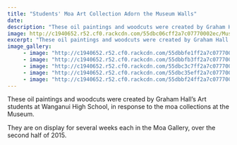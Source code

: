 ```yaml
---
title: "Students' Moa Art Collection Adorn the Museum Walls"
date: 
description: "These oil paintings and woodcuts were created by Graham Hall’s Art students at Wanganui High School, in response to the moa collections at the Museum."
image: http://c1940652.r52.cf0.rackcdn.com/55dbc06cff2a7c07770002ec/Museum-Moa.Liya-Pearson.14.8.15.jpg
excerpt: "These oil paintings and woodcuts were created by Graham Hall’s Art students at Wanganui High School, in response to the moa collections at the Museum."
image_gallery:
     - image: "http://c1940652.r52.cf0.rackcdn.com/55dbbfe1ff2a7c07770002ea/Museum-Moa.David-Mariner.14.8.15.jpg"
     - image: "http://c1940652.r52.cf0.rackcdn.com/55dbbfb3ff2a7c07770002e8/Museum-Moa.Elisa-Scholz.14.8.15.jpg"
     - image: "http://c1940652.r52.cf0.rackcdn.com/55dbc3c7ff2a7c07770002f2/Museum-Moa.Tibet-Ranginui.14.8.15.jpg"
     - image: "http://c1940652.r52.cf0.rackcdn.com/55dbc35eff2a7c07770002f0/Museum-Moa.Jess-Watkins.14.8.15.jpg"
     - image: "http://c1940652.r52.cf0.rackcdn.com/55dbbf24ff2a7c07770002e2/Museum-Moa.Niamh-OConnell.14.8.15.jpg"
---
```


<p><span>These oil paintings and woodcuts were created by Graham Hall&rsquo;s Art students at Wanganui High School, in response to the moa collections at the Museum. </span></p>
<p><span>They are on display for several weeks each in the Moa Gallery, over the second half of 2015.</span></p>

